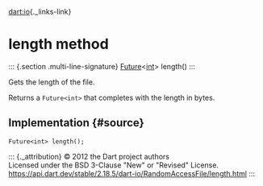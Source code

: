 [dart:io](../../dart-io/dart-io-library){._links-link}

length method
=============

::: {.section .multi-line-signature}
[Future](../../dart-async/future-class)\<[int](../../dart-core/int-class)\>
length()
:::

Gets the length of the file.

Returns a `Future<int>` that completes with the length in bytes.

Implementation {#source}
--------------

``` {.language-dart data-language="dart"}
Future<int> length();
```

::: {._attribution}
© 2012 the Dart project authors\
Licensed under the BSD 3-Clause \"New\" or \"Revised\" License.\
<https://api.dart.dev/stable/2.18.5/dart-io/RandomAccessFile/length.html>
:::
